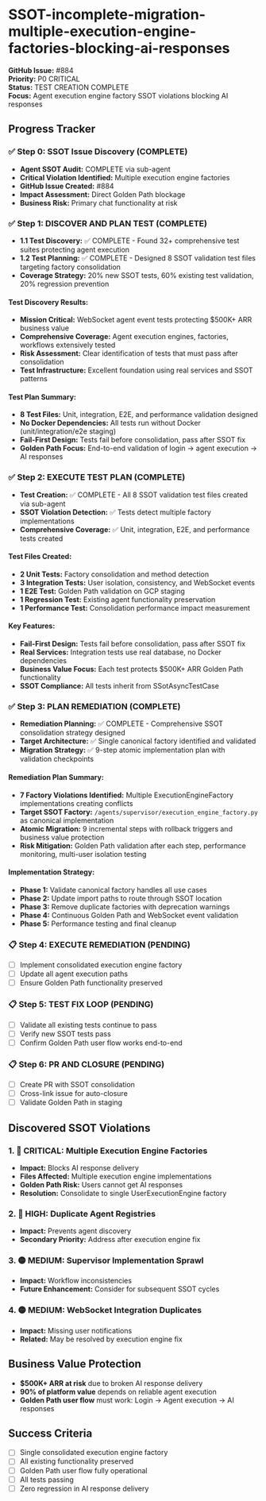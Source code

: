 # SSOT-incomplete-migration-multiple-execution-engine-factories-blocking-ai-responses

**GitHub Issue:** #884  
**Priority:** P0 CRITICAL  
**Status:** TEST CREATION COMPLETE  
**Focus:** Agent execution engine factory SSOT violations blocking AI responses

## Progress Tracker

### ✅ Step 0: SSOT Issue Discovery (COMPLETE)
- **Agent SSOT Audit:** COMPLETE via sub-agent
- **Critical Violation Identified:** Multiple execution engine factories
- **GitHub Issue Created:** #884 
- **Impact Assessment:** Direct Golden Path blockage
- **Business Risk:** Primary chat functionality at risk

### ✅ Step 1: DISCOVER AND PLAN TEST (COMPLETE)
- **1.1 Test Discovery:** ✅ COMPLETE - Found 32+ comprehensive test suites protecting agent execution
- **1.2 Test Planning:** ✅ COMPLETE - Designed 8 SSOT validation test files targeting factory consolidation  
- **Coverage Strategy:** 20% new SSOT tests, 60% existing test validation, 20% regression prevention

#### Test Discovery Results:
- **Mission Critical:** WebSocket agent event tests protecting $500K+ ARR business value
- **Comprehensive Coverage:** Agent execution engines, factories, workflows extensively tested
- **Risk Assessment:** Clear identification of tests that must pass after consolidation
- **Test Infrastructure:** Excellent foundation using real services and SSOT patterns

#### Test Plan Summary:
- **8 Test Files:** Unit, integration, E2E, and performance validation designed
- **No Docker Dependencies:** All tests run without Docker (unit/integration/e2e staging)
- **Fail-First Design:** Tests fail before consolidation, pass after SSOT fix
- **Golden Path Focus:** End-to-end validation of login → agent execution → AI responses

### ✅ Step 2: EXECUTE TEST PLAN (COMPLETE)
- **Test Creation:** ✅ COMPLETE - All 8 SSOT validation test files created via sub-agent
- **SSOT Violation Detection:** ✅ Tests detect multiple factory implementations
- **Comprehensive Coverage:** ✅ Unit, integration, E2E, and performance tests created

#### Test Files Created:
- **2 Unit Tests:** Factory consolidation and method detection
- **3 Integration Tests:** User isolation, consistency, and WebSocket events
- **1 E2E Test:** Golden Path validation on GCP staging
- **1 Regression Test:** Existing agent functionality preservation  
- **1 Performance Test:** Consolidation performance impact measurement

#### Key Features:
- **Fail-First Design:** Tests fail before consolidation, pass after SSOT fix
- **Real Services:** Integration tests use real database, no Docker dependencies
- **Business Value Focus:** Each test protects $500K+ ARR Golden Path functionality
- **SSOT Compliance:** All tests inherit from SSotAsyncTestCase

### ✅ Step 3: PLAN REMEDIATION (COMPLETE)
- **Remediation Planning:** ✅ COMPLETE - Comprehensive SSOT consolidation strategy designed
- **Target Architecture:** ✅ Single canonical factory identified and validated
- **Migration Strategy:** ✅ 9-step atomic implementation plan with validation checkpoints

#### Remediation Plan Summary:
- **7 Factory Violations Identified:** Multiple ExecutionEngineFactory implementations creating conflicts
- **Target SSOT Factory:** `/agents/supervisor/execution_engine_factory.py` as canonical implementation
- **Atomic Migration:** 9 incremental steps with rollback triggers and business value protection
- **Risk Mitigation:** Golden Path validation after each step, performance monitoring, multi-user isolation testing

#### Implementation Strategy:
- **Phase 1:** Validate canonical factory handles all use cases
- **Phase 2:** Update import paths to route through SSOT location
- **Phase 3:** Remove duplicate factories with deprecation warnings
- **Phase 4:** Continuous Golden Path and WebSocket event validation
- **Phase 5:** Performance testing and final cleanup

### 📋 Step 4: EXECUTE REMEDIATION (PENDING)
- [ ] Implement consolidated execution engine factory
- [ ] Update all agent execution paths
- [ ] Ensure Golden Path functionality preserved

### 📋 Step 5: TEST FIX LOOP (PENDING)
- [ ] Validate all existing tests continue to pass
- [ ] Verify new SSOT tests pass
- [ ] Confirm Golden Path user flow works end-to-end

### 📋 Step 6: PR AND CLOSURE (PENDING)
- [ ] Create PR with SSOT consolidation
- [ ] Cross-link issue for auto-closure
- [ ] Validate Golden Path in staging

## Discovered SSOT Violations

### 1. 🔴 CRITICAL: Multiple Execution Engine Factories
- **Impact:** Blocks AI response delivery
- **Files Affected:** Multiple execution engine implementations
- **Golden Path Risk:** Users cannot get AI responses
- **Resolution:** Consolidate to single UserExecutionEngine factory

### 2. 🔴 HIGH: Duplicate Agent Registries  
- **Impact:** Prevents agent discovery
- **Secondary Priority:** Address after execution engine fix

### 3. 🟡 MEDIUM: Supervisor Implementation Sprawl
- **Impact:** Workflow inconsistencies
- **Future Enhancement:** Consider for subsequent SSOT cycles

### 4. 🟡 MEDIUM: WebSocket Integration Duplicates
- **Impact:** Missing user notifications
- **Related:** May be resolved by execution engine fix

## Business Value Protection
- **$500K+ ARR at risk** due to broken AI response delivery
- **90% of platform value** depends on reliable agent execution
- **Golden Path user flow** must work: Login → Agent execution → AI responses

## Success Criteria
- [ ] Single consolidated execution engine factory
- [ ] All existing functionality preserved
- [ ] Golden Path user flow fully operational
- [ ] All tests passing
- [ ] Zero regression in AI response delivery
